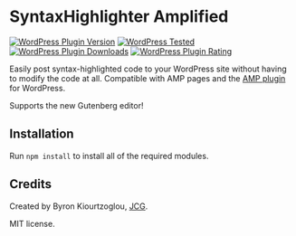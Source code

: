 # SyntaxHighlighter Amplified

[![WordPress Plugin Version](https://img.shields.io/wordpress/plugin/v/syntaxhighlighter.svg?style=flat-square)](https://wordpress.org/plugins/syntaxhighlighter-amplified/)
[![WordPress Tested](https://img.shields.io/wordpress/v/syntaxhighlighter.svg?style=flat-square)](https://wordpress.org/plugins/syntaxhighlighter-amplified/)
[![WordPress Plugin Downloads](https://img.shields.io/wordpress/plugin/dt/syntaxhighlighter.svg?style=flat-square)](https://wordpress.org/plugins/syntaxhighlighter-amplified/advanced/)
[![WordPress Plugin Rating](https://img.shields.io/wordpress/plugin/r/syntaxhighlighter.svg?style=flat-square)](https://wordpress.org/plugins/syntaxhighlighter-amplified/reviews/)


Easily post syntax-highlighted code to your WordPress site without having to modify the code at all. Compatible with AMP pages and the [AMP plugin](https://github.com/Automattic/amp-wp) for WordPress.

Supports the new Gutenberg editor!

## Installation

Run `npm install` to install all of the required modules.

## Credits

Created by Byron Kiourtzoglou, [JCG](https://www.javacodegeeks.com/).

MIT license.